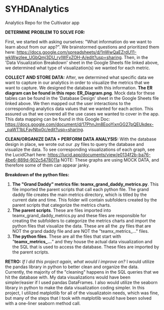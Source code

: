 # SYHDAnalytics
Analytics Repo for the Cultivator app

**DETERMINE PROBLEM TO SOLVE FOR:**

First, we started with asking ourselves: "What information do we want to learn about from our app?". We brainstormed questions and prioritized them here: https://docs.google.com/spreadsheets/d/1nWwQaEZrdU11-wkWwzlee_UGbQmj3DU_rylWFxZOH-A/edit?usp=sharing.
Then, in the 'Data Visualization Breakdown' sheet in the Google Sheets file linked above, we determined what type of visualization(s) we wanted for each metric.

**COLLECT AND STORE DATA:**
After, we determined what specific data we want to capture in our analytics in order to visualize the metrics that we want to capture. We designed the database with this information. **The ER diagram can be found in this repo: ER_Diagram.png**. Mock data for these tables can be found in the 'Database Design' sheet in the Google Sheets file linked above.
We then mapped out the user interactions to the corresponding analytics data values that we wanted for each action. This assured us that we covered all the use cases we wanted to cover in the app. This data mapping can be found in this Google Doc: https://docs.google.com/document/d/17PhnJm8EooYixnGG27pQEUkdex-_paWT1bLFayNbx0c/edit?usp=sharing.

**CLEAN/ORGANIZE DATA + PERFORM DATA ANALYSIS:**
With the database design in place, we wrote out our .py files to query the database and visualize the data.
To see corresponding visualizations of each graph, see the LucidChart here: https://lucid.app/documents/view/e0134f2b-ba76-4be6-889d-902c5478011a
NOTE: These graphs are using MOCK DATA, and therefore some of them can appear janky.

**Breakdown of the python files:**
1) **The "Grand Daddy" metrics file: teamx_grand_daddy_metrics.py**. This file imported the parent scripts that call each python file. The grand daddy file creates the main metrics directory, which is titled by the current date and time. This folder will contain subfolders created by the parent scripts that categorize the metrics charts.
2) **The parent scripts**. These are files imported into teamx_grand_daddy_metrics.py and these files are responsible for creating the subfolders to categorize the metrics charts and import the python files that visualize the data. These are all the .py files that are NOT the grand daddy file and are NOT the "teamx_metrics_..." files.
3) **The python files**. These are all the files that start with "**teamx_metrics_...**" and they house the actual data visualization and the SQL that is used to access the database. These files are imported by the parent scripts.


**RETRO:**
_If I did this project again, what would I improve on?_
I would utilize the pandas library in python to better clean and organize the data. Currently, the majority of the "cleaning" happens in the SQL queries that we hit the database with. My data visualizations would have been simpler/easier if I used pandas DataFrames.
I also would utilize the seaborn library in python to make the data visualization coding simpler. In this project, I utilized matplotlib for all of the visualizatoin needs, which was fine, but many of the steps that I took with matplotlib would have been solved with a one-liner seaborn method call.
